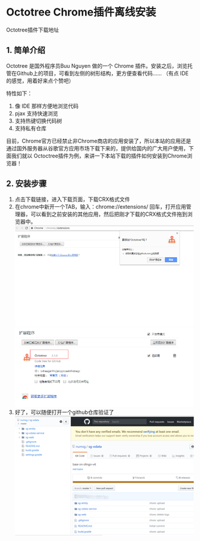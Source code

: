 # Octotree Chrome插件离线安装

Octotree插件下载地址

## 1. 简单介绍
Octotree 是国外程序员Buu Nguyen 做的一个 Chrome 插件。安装之后，浏览托管在Github上的项目，可看到左侧的树形结构，更方便查看代码…… （有点 IDE 的感觉，用着好来点个赞吧）

特性如下：

1. 像 IDE 那样方便地浏览代码
2. pjax 支持快速浏览
3. 支持热键切换代码树
3. 支持私有仓库 

目前，Chrome官方已经禁止非Chrome商店的应用安装了，所以本站的应用还是通过国外服务器从谷歌官方应用市场下载下来的，提供给国内的广大用户使用，下面我们就以 Octoctree插件为例，来讲一下本站下载的插件如何安装到Chrome浏览器！

## 2. 安装步骤

1. 点击下载链接，进入下载页面，下载CRX格式文件
2. 在chrome中新开一个TAB，输入：chrome://extensions/ 回车，打开应用管理器，可以看到之前安装的其他应用，然后把刚才下载的CRX格式文件拖到浏览器中。
![](./image/install.png)
![](./image/install-result.png)
3. 好了，可以随便打开一个github仓库验证了
![](./image/github-result.png)